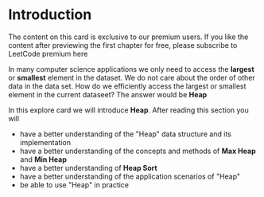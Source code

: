 # Introduction
The content on this card is exclusive to our premium users. If you like the content after previewing the first chapter for free, please subscribe to LeetCode premium here

In many computer science applications we only need to access the **largest** or **smallest** element in the dataset. We do not care about the order of other data in the data set. How do we efficiently access the largest or smallest element in the current dataseet? The answer would be **Heap**

In this explore card we will introduce **Heap**. After reading this section you will
- have a better understanding of the "Heap" data structure and its implementation
- have a better understanding of the concepts and methods of **Max Heap** and **Min Heap**
- have a better understanding of **Heap Sort**
- have a better understanding of the application scenarios of "Heap"
- be able to use "Heap" in practice 